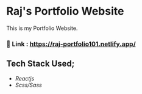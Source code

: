 # Raj's Portfolio Website
This is my Portfolio Website.
### 🔗 Link : https://raj-portfolio101.netlify.app/

## Tech Stack Used;
- *Reactjs*
- *Scss/Sass*

